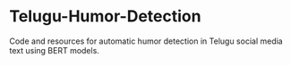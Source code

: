 # Telugu-Humor-Detection
Code and resources for automatic humor detection in Telugu social media text using BERT models.
